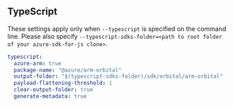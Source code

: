## TypeScript

These settings apply only when `--typescript` is specified on the command line.
Please also specify `--typescript-sdks-folder=<path to root folder of your azure-sdk-for-js clone>`.

``` yaml $(typescript)
typescript:
  azure-arm: true
  package-name: "@azure/arm-orbital"
  output-folder: "$(typescript-sdks-folder)/sdk/orbital/arm-orbital"
  payload-flattening-threshold: 1
  clear-output-folder: true
  generate-metadata: true
```